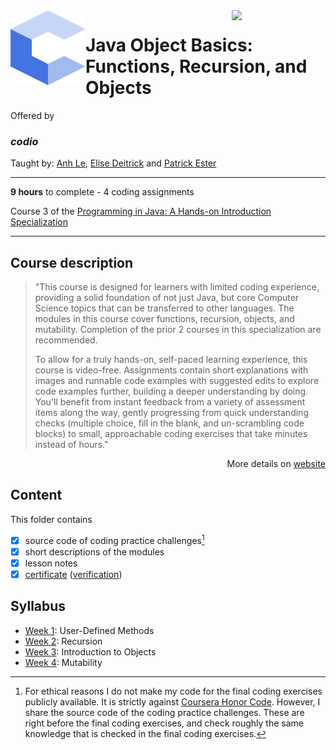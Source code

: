 <a href="https://www.coursera.org/learn/java-object-basics">
  <img src="/img/Java_Object_Basics_Functions,_Recursion,_and_Objects_logo.avif" width="150" align="right">
</a>

<img src="/img/codio_logo.svg" width="120" height="120" align="left">

# Java Object Basics: Functions, Recursion, and Objects

Offered by 
### *codio*

Taught by: [Anh Le](https://www.coursera.org/instructor/ale), 
[Elise Deitrick](https://www.coursera.org/instructor/edeitrick) and
[Patrick Ester](https://www.coursera.org/instructor/~80011875)

---

**9 hours** to complete - 4 coding assignments

Course 3 of the [Programming in Java: A Hands-on Introduction Specialization](../) 

---

## Course description

>"This course is designed for learners with limited coding experience, providing a solid foundation of not just Java, but core Computer Science topics that can be transferred to other languages. The modules in this course cover functions, recursion, objects, and mutability. Completion of the prior 2 courses in this specialization are recommended.
>
>To allow for a truly hands-on, self-paced learning experience, this course is video-free. Assignments contain short explanations with images and runnable code examples with suggested edits to explore code examples further, building a deeper understanding by doing. You'll benefit from instant feedback from a variety of assessment items along the way, gently progressing from quick understanding checks (multiple choice, fill in the blank, and un-scrambling code blocks) to small, approachable coding exercises that take minutes instead of hours."

<p align="right">More details on <a href="https://www.coursera.org/learn/java-object-basics">website</a></p>

## Content
This folder contains 
- [x] source code of coding practice challenges[^1]
- [x] short descriptions of the modules 
- [x] lesson notes 
- [x] [certificate](./Coursera_Certificate_Java_Object_Basics_Functions,_Recursion,_and_Objects.pdf) ([verification](https://coursera.org/verify/28QHACFVFYRV))

## Syllabus
- [Week 1](./Week%201): User-Defined Methods
- [Week 2](./Week%202): Recursion
- [Week 3](./Week%203): Introduction to Objects
- [Week 4](./Week%204): Mutability

[^1]: For ethical reasons I do not make my code for the final coding exercises publicly available. It is strictly against [Coursera Honor Code](https://www.coursera.support/s/article/209818863-Coursera-Honor-Code?language=en_US). However, I share the source code of the coding practice challenges. These are right before the final coding exercises, and check roughly the same knowledge that is checked in the final coding exercises. 
